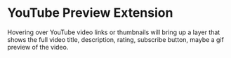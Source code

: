 YouTube Preview Extension
=========================

Hovering over YouTube video links or thumbnails will bring up a layer that shows the full video title, description, rating, subscribe button, maybe a gif preview of the video. 
